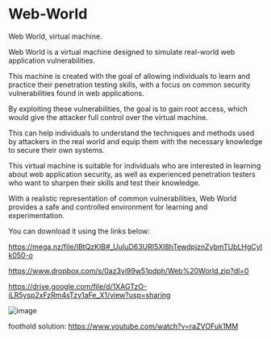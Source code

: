 # Web-World
Web World, virtual machine.

Web World is a virtual machine designed to simulate real-world web application vulnerabilities. 

This machine is created with the goal of allowing individuals to learn and practice their penetration testing skills, with a focus on common security vulnerabilities found in web applications.  

By exploiting these vulnerabilities, the goal is to gain root access, which would give the attacker full control over the virtual machine. 

This can help individuals to understand the techniques and methods used by attackers in the real world and equip them with the necessary knowledge to secure their own systems.  

This virtual machine is suitable for individuals who are interested in learning about web application security, as well as experienced penetration testers who want to sharpen their skills and test their knowledge. 

With a realistic representation of common vulnerabilities, Web World provides a safe and controlled environment for learning and experimentation.

You can download it using the links below:

https://mega.nz/file/IBtQzKIB#_UuIuD63URI5Xl8hTewdpjznZybmTUbLHgCyIk050-o

https://www.dropbox.com/s/0az3vi99w51pdph/Web%20World.zip?dl=0

https://drive.google.com/file/d/1XAGTzO-iLR5ysp2xFzRm4sTzy1aFe_X1/view?usp=sharing

![image](https://user-images.githubusercontent.com/21143253/218271314-cc57fa38-64c0-486e-bcfa-047fa562d18d.png)

foothold solution:
https://www.youtube.com/watch?v=raZVOFuk1MM
